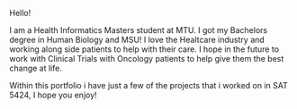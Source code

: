 Hello!

I am a Health Informatics Masters student at MTU. I got my Bachelors degree in Human Biology and MSU! I love the Healtcare industry and working along side patients to help with their care. I hope in the future to work with Clinical Trials with Oncology patients to help give them the best change at life.

Within this portfolio i have just a few of the projects that i worked on in SAT 5424, I hope you enjoy!
